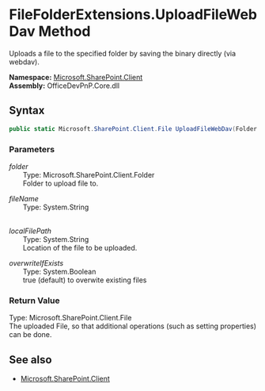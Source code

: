 # FileFolderExtensions.UploadFileWebDav Method  
Uploads a file to the specified folder by saving the binary directly (via webdav).  

**Namespace:** [Microsoft.SharePoint.Client](Microsoft.SharePoint.Client.md)  
**Assembly:** OfficeDevPnP.Core.dll  
## Syntax
```C#
public static Microsoft.SharePoint.Client.File UploadFileWebDav(Folder folder, String fileName, String localFilePath, Boolean overwriteIfExists)
```
### Parameters
*folder*  
&emsp;&emsp;Type: Microsoft.SharePoint.Client.Folder  
&emsp;&emsp;Folder to upload file to.  
  
*fileName*  
&emsp;&emsp;Type: System.String  
&emsp;&emsp;  
  
*localFilePath*  
&emsp;&emsp;Type: System.String  
&emsp;&emsp;Location of the file to be uploaded.  
  
*overwriteIfExists*  
&emsp;&emsp;Type: System.Boolean  
&emsp;&emsp;true (default) to overwite existing files  
  
### Return Value
Type: Microsoft.SharePoint.Client.File  
The uploaded File, so that additional operations (such as setting properties) can be done.

## See also
- [Microsoft.SharePoint.Client](Microsoft.SharePoint.Client.md)
